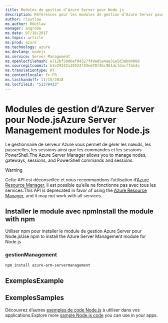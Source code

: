 ```yaml
---
title: Modules de gestion d’Azure Server pour Node.js
description: Références pour les modules de gestion d’Azure Server pour Node.js
author: rloutlaw
ms.author: ROutlaw
manager: angrobe
ms.date: 07/18/2017
ms.topic: article
ms.prod: azure
ms.technology: azure
ms.devlang: nodejs
ms.service: Server Management
ms.openlocfilehash: e712bf500bef94327f49a05e4ae31e5d3eb0400d
ms.sourcegitcommit: b1e29342a19524f43ed70f4bc961dcfdacffb14a
ms.translationtype: HT
ms.contentlocale: fr-FR
ms.lasthandoff: 11/15/2018
ms.locfileid: "51378423"
---
```

# <a name="azure-server-management-modules-for-nodejs"></a><span data-ttu-id="208a7-103">Modules de gestion d’Azure Server pour Node.js</span><span class="sxs-lookup"><span data-stu-id="208a7-103">Azure Server Management modules for Node.js</span></span>

<span data-ttu-id="208a7-104">Le gestionnaire de serveur Azure vous permet de gérer les nœuds, les passerelles, les sessions ainsi que les commandes et les sessions PowerShell.</span><span class="sxs-lookup"><span data-stu-id="208a7-104">The Azure Server Manager allows you to manage nodes, gateways, sessions, and PowerShell commands and sessions.</span></span>

> [!WARNING]
> <span data-ttu-id="208a7-105">Cette API est déconseillée et nous recommandons l’utilisation d’[Azure Resource Manager](/javascript/api/overview/azure/resources), il est possible qu’elle ne fonctionne pas avec tous les services.</span><span class="sxs-lookup"><span data-stu-id="208a7-105">This API is deprecated in favor of using the [Azure Resource Manager](/javascript/api/overview/azure/resources), and it may not work with all services.</span></span>

## <a name="install-the-module-with-npm"></a><span data-ttu-id="208a7-106">Installer le module avec npm</span><span class="sxs-lookup"><span data-stu-id="208a7-106">Install the module with npm</span></span>

<span data-ttu-id="208a7-107">Utiliser npm pour installer le module de gestion Azure Server pour Node.js</span><span class="sxs-lookup"><span data-stu-id="208a7-107">Use npm to install the Azure Server Management module for Node.js</span></span>

### <a name="management"></a><span data-ttu-id="208a7-108">gestion</span><span class="sxs-lookup"><span data-stu-id="208a7-108">Management</span></span>

```bash
npm install azure-arm-servermanagement
```

## <a name="example"></a><span data-ttu-id="208a7-109">Exemples</span><span class="sxs-lookup"><span data-stu-id="208a7-109">Example</span></span>

## <a name="samples"></a><span data-ttu-id="208a7-110">Exemples</span><span class="sxs-lookup"><span data-stu-id="208a7-110">Samples</span></span>

<span data-ttu-id="208a7-111">Découvrez d’autres [exemples de code Node.js](https://azure.microsoft.com/resources/samples/?platform=nodejs) à utiliser dans vos applications.</span><span class="sxs-lookup"><span data-stu-id="208a7-111">Explore more [sample Node.js code](https://azure.microsoft.com/resources/samples/?platform=nodejs) you can use in your apps.</span></span>